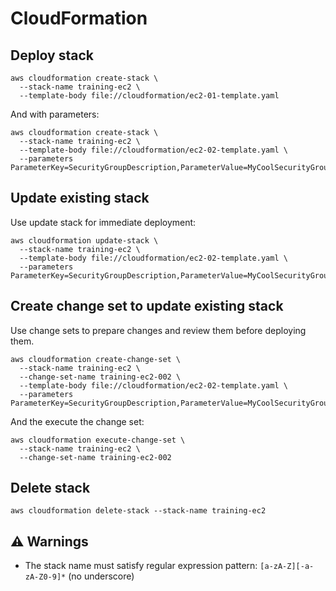 # CloudFormation

## Deploy stack

```shell
aws cloudformation create-stack \
  --stack-name training-ec2 \
  --template-body file://cloudformation/ec2-01-template.yaml
```

And with parameters:

```shell
aws cloudformation create-stack \
  --stack-name training-ec2 \
  --template-body file://cloudformation/ec2-02-template.yaml \
  --parameters ParameterKey=SecurityGroupDescription,ParameterValue=MyCoolSecurityGroup
```

## Update existing stack

Use update stack for immediate deployment:

```shell
aws cloudformation update-stack \
  --stack-name training-ec2 \
  --template-body file://cloudformation/ec2-02-template.yaml \
  --parameters ParameterKey=SecurityGroupDescription,ParameterValue=MyCoolSecurityGroup
```

## Create change set to update existing stack

Use change sets to prepare changes and review them before deploying them.

```shell
aws cloudformation create-change-set \
  --stack-name training-ec2 \
  --change-set-name training-ec2-002 \
  --template-body file://cloudformation/ec2-02-template.yaml \
  --parameters ParameterKey=SecurityGroupDescription,ParameterValue=MyCoolSecurityGroup
```

And the execute the change set:

```shell
aws cloudformation execute-change-set \
  --stack-name training-ec2 \
  --change-set-name training-ec2-002
```

## Delete stack

```shell
aws cloudformation delete-stack --stack-name training-ec2
```

## :warning: Warnings

* The stack name must satisfy regular expression pattern: `[a-zA-Z][-a-zA-Z0-9]*` (no underscore)
